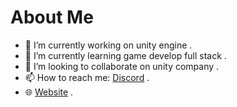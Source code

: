 # About Me


- 🔭 I’m currently working on unity engine .
- 🌱 I’m currently learning game develop full stack .
- 👯 I’m looking to collaborate on unity company .
- 📫 How to reach me: [Discord](https://discordapp.com/users/1143937435676442634/) .
- 🌐 [Website](https://poyakarami.ir/) .


